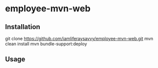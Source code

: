 # employee-mvn-web

## Installation

git clone https://github.com/iamliferaysavvy/employee-mvn-web.git
mvn clean install
mvn bundle-support:deploy

## Usage
<link-here>
